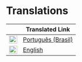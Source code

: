 # Translations

|                                                                                                                                                                                                                                                                             | Translated Link                                                       |
| --------------------------------------------------------------------------------------------------------------------------------------------------------------------------------------------------------------------------------------------------------------------------- | --------------------------------------------------------------------- |
| <img alt="Português (Brasil)" title="Português (Brasil)" src="https://cdn.staticaly.com/gh/hjnilsson/country-flags/master/svg/br.svg" width="22">                                                                                                                           | [Português (Brasil)](README.pt_br.md)                                                         
| <img alt="English" title="English" src="https://cdn.staticaly.com/gh/hjnilsson/country-flags/master/svg/us.svg" width="22">                                                                                                                           | [English](README.en.md)                                                         
